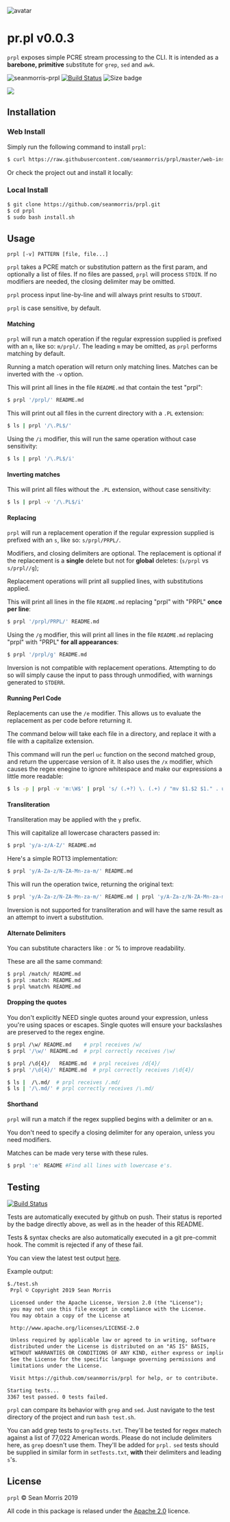 ![avatar](https://avatars3.githubusercontent.com/u/640101?s=80&v=4)
# pr.pl v0.0.3

`prpl` exposes simple PCRE stream processing to the CLI. It is intended as a **barebone, primitive** substitute for `grep`, `sed` and `awk`.

![seanmorris-prpl](https://img.shields.io/badge/seanmorris-prpl-purple?style=for-the-badge) [![Build Status](https://img.shields.io/endpoint.svg?url=https%3A%2F%2Factions-badge.atrox.dev%2Fseanmorris%2Fprpl%2Fbadge%3Fref%3Dmaster&style=for-the-badge)](https://actions-badge.atrox.dev/seanmorris/prpl/goto?ref=master) ![Size badge](https://img.shields.io/github/languages/code-size/seanmorris/prpl?style=for-the-badge)

![](https://seanmorr.is/Static/Dynamic/5da3a9a569a9a.1571006885.4328.jpeg)

## Installation

### Web Install

Simply run the following command to install `prpl`:

```bash
$ curl https://raw.githubusercontent.com/seanmorris/prpl/master/web-install.sh | sudo bash
```

Or check the project out and install it locally:

### Local Install

```bash
$ git clone https://github.com/seanmorris/prpl.git
$ cd prpl
$ sudo bash install.sh
```

## Usage

```prpl [-v] PATTERN [file, file...]```

`prpl` takes a PCRE match or substitution pattern as the first param, and optionally a list of files. If no files are passed, `prpl` will process `STDIN`. If no modifiers are needed, the closing delimiter may be omitted.

`prpl` process input line-by-line and will always print results to `STDOUT`.

`prpl` is case sensitive, by default.

#### Matching

`prpl` will run a match operation if the regular expression supplied is prefixed with an `m`, like so: `m/prpl/`. The leading `m` may be omitted, as `prpl` performs matching by default.

Running a match operation will return only matching lines. Matches can be inverted with the `-v` option.

This will print all lines in the file `README.md` that contain the test "prpl":

```bash
$ prpl '/prpl/' README.md
```

This will print out all files in the current directory with a `.PL` extension:

```bash
$ ls | prpl '/\.PL$/'
```

Using the `/i` modifier, this will run the same operation without case sensitivity:

```bash
$ ls | prpl '/\.PL$/i'
```

#### Inverting matches

This will print all files without the `.PL` extension, without case sensitivity:

```bash
$ ls | prpl -v '/\.PL$/i'
```

#### Replacing

`prpl` will run a replacement operation if the regular expression supplied is prefixed with an `s`, like so: `s/prpl/PRPL/`.

Modifiers, and closing delimiters are optional. The replacement is optional if the replacement is a **single** delete but not for **global** deletes: (`s/prpl` vs `s/prpl//g`);

Replacement operations will print all supplied lines, with substitutions applied.

This will print all lines in the file `README.md` replacing "prpl" with "PRPL" **once per line**:

```bash
$ prpl '/prpl/PRPL/' README.md
```
Using the `/g` modifier, this will print all lines in the file `README.md` replacing "prpl" with "PRPL" **for all appearances**:

```bash
$ prpl '/prpl/g' README.md
```

Inversion is not compatible with replacement operations. Attempting to do so will simply cause the input to pass through unmodified, with warnings generated to `STDERR`.

#### Running Perl Code

Replacements can use the `/e` modifier. This allows us to evaluate the replacement as per code before returning it.

The command below will take each file in a directory, and replace it with a file with a capitalize extension.

This command will run the perl `uc` function on the second matched group, and return the uppercase version of it. It also uses the `/x` modifier, which causes the regex enegine to ignore whitespace and make our expressions a little more readable:

```bash
$ ls -p | prpl -v 'm:\W$' | prpl 's/ (.+?) \. (.+) / "mv $1.$2 $1." . uc($2) /xe' | bash
```

#### Transliteration

Transliteration may be applied with the `y` prefix.

This will capitalize all lowercase characters passed in:

```bash
$ prpl 'y/a-z/A-Z/' README.md
```

Here's a simple ROT13 implementation:

```bash
$ prpl 'y/A-Za-z/N-ZA-Mn-za-m/' README.md
```

This will run the operation twice, returning the original text:

```bash
$ prpl 'y/A-Za-z/N-ZA-Mn-za-m/' README.md | prpl 'y/A-Za-z/N-ZA-Mn-za-m/'
```

Inversion is not supported for transliteration and will have the same result as an attempt to invert a substitution.

#### Alternate Delimiters

You can substitute characters like : or % to improve readability.

These are all the same command:

```bash
$ prpl /match/ README.md
$ prpl :match: README.md
$ prpl %match% README.md
```

#### Dropping the quotes

You don't explicitly NEED single quotes around your expression, unless you're using spaces or escapes. Single quotes will ensure your backslashes are preserved to the regex engine.

```bash
$ prpl /\w/ README.md    # prpl receives /w/
$ prpl '/\w/' README.md  # prpl correctly receives /\w/
```
```bash
$ prpl /\d{4}/   README.md  # prpl receives /d{4}/
$ prpl '/\d{4}/' README.md  # prpl correctly receives /\d{4}/
```

```bash
$ ls |  /\.md/  # prpl receives /.md/
$ ls | '/\.md/' # prpl correctly receives /\.md/
```

#### Shorthand

`prpl` will run a match if the regex supplied begins with a delimiter or an `m`.

You don't need to specify a closing delimiter for any operaion, unless you need modifiers.

Matches can be made very terse with these rules.

```bash
$ prpl ':e' README #Find all lines with lowercase e's.
```

## Testing 

[![Build Status](https://img.shields.io/endpoint.svg?url=https%3A%2F%2Factions-badge.atrox.dev%2Fseanmorris%2Fprpl%2Fbadge%3Fref%3Dmaster&style=flat-square)](https://actions-badge.atrox.dev/seanmorris/prpl/goto?ref=master)

Tests are automatically executed by github on push. Their status is reported by the badge directly above, as well as in the header of this README.

Tests & syntax checks are also automatically executed in a git pre-commit hook. The commit is rejected if any of these fail.

You can view the latest test output [here](https://actions-badge.atrox.dev/seanmorris/prpl/goto?ref=master).

Example output:

```txt
$./test.sh
 Prpl © Copyright 2019 Sean Morris

 Licensed under the Apache License, Version 2.0 (the "License");
 you may not use this file except in compliance with the License.
 You may obtain a copy of the License at

 http://www.apache.org/licenses/LICENSE-2.0

 Unless required by applicable law or agreed to in writing, software
 distributed under the License is distributed on an "AS IS" BASIS,
 WITHOUT WARRANTIES OR CONDITIONS OF ANY KIND, either express or implied.
 See the License for the specific language governing permissions and
 limitations under the License.

 Visit https://github.com/seanmorris/prpl for help, or to contribute.

Starting tests...
3367 test passed. 0 tests failed.
```

`prpl` can compare its behavior with `grep` and `sed`. Just navigate to the test directory of the project and run `bash test.sh`.

You can add grep tests to `grepTests.txt`. They'll be tested for regex matech against a list of 77,022 American words. Please do not include delimiters here, as `grep` doesn't use them. They'll be added for `prpl.` `sed` tests should be supplied in similar form in `setTests.txt`, **with** their delimiters and leading `s`'s.

## License 

`prpl` &copy; Sean Morris 2019

All code in this package is relased under the [Apache 2.0](https://www.apache.org/licenses/LICENSE-2.0) licence.
